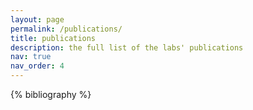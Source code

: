 ```yaml
---
layout: page
permalink: /publications/
title: publications
description: the full list of the labs' publications
nav: true
nav_order: 4
---
```


<!-- _pages/publications.md -->
<div class="publications">

{% bibliography %}

</div>